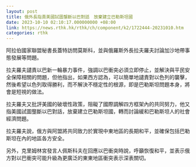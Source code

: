 ```yaml
---
layout: post
title: 俄外長指責美國試圖壟斷以巴對話　放棄建立巴勒斯坦國
date: 2023-10-10 02:10:17.000000000 +08:00
link: https://news.rthk.hk/rthk/ch/component/k2/1722444-20231010.htm
categories: rthk
---
```


阿拉伯國家聯盟秘書長蓋特訪問莫斯科，並與俄羅斯外長拉夫羅夫討論加沙地帶事態發展等問題。

拉夫羅夫譴責以巴新一輪暴力事件，強調以巴衝突必須立即停止，並解決與平民安全保障相關的問題，但他指出，如果西方認為，可以簡單地譴責對以色列的襲擊，然後希望以色列取得勝利，而不解決不穩定性的根源，即是巴勒斯坦問題本身，將會是短視的做法。

拉夫羅夫又批評美國的破壞性政策，阻礙了國際調解四方框架內的共同努力，他又指美國試圖壟斷以巴對話，放棄建立巴勒斯坦國，轉而討論緩和巴勒斯坦人的社會經濟問題。

拉夫羅夫說，俄方與阿盟將共同致力於實現中東地區的長期和平，並確保包括巴勒斯坦在內的地區各方安全。

另外，克里姆林宮發言人佩斯科夫在回應以巴衝突時說，呼籲恢復和平，並表示俄方對以巴衝突可能升級為更廣泛的東東地區衝突表示深表關切。
